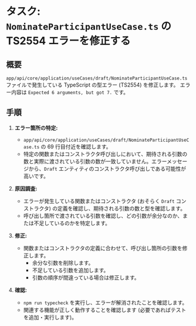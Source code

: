 # タスク: `NominateParticipantUseCase.ts` の TS2554 エラーを修正する

## 概要

`app/api/core/application/useCases/draft/NominateParticipantUseCase.ts` ファイルで発生している TypeScript の型エラー (TS2554) を修正します。
エラー内容は `Expected 6 arguments, but got 7.` です。

## 手順

1.  **エラー箇所の特定:**

    - `app/api/core/application/useCases/draft/NominateParticipantUseCase.ts` の 69 行目付近を確認します。
    - 特定の関数またはコンストラクタ呼び出しにおいて、期待される引数の数と実際に渡されている引数の数が一致していません。エラーメッセージから、`Draft` エンティティのコンストラクタ呼び出しである可能性が高いです。

2.  **原因調査:**

    - エラーが発生している関数またはコンストラクタ (おそらく `Draft` コンストラクタ) の定義を確認し、期待される引数の数と型を確認します。
    - 呼び出し箇所で渡されている引数を確認し、どの引数が余分なのか、または不足しているのかを特定します。

3.  **修正:**

    - 関数またはコンストラクタの定義に合わせて、呼び出し箇所の引数を修正します。
      - 余分な引数を削除します。
      - 不足している引数を追加します。
      - 引数の順序が間違っている場合は修正します。

4.  **確認:**
    - `npm run typecheck` を実行し、エラーが解消されたことを確認します。
    - 関連する機能が正しく動作することを確認します (必要であればテストを追加・実行します)。
